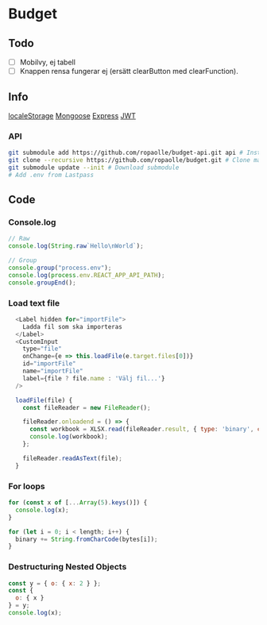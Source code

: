 # Budget

## Todo

- [ ] Mobilvy, ej tabell
- [ ] Knappen rensa fungerar ej (ersätt clearButton med clearFunction).

## Info

[localeStorage](https://www.robinwieruch.de/local-storage-react/)
[Mongoose](https://mongoosejs.com/docs/schematypes.html)
[Express](https://www.terlici.com/2014/09/29/express-router.html)
[JWT](https://medium.com/dev-bits/a-guide-for-adding-jwt-token-based-authentication-to-your-single-page-nodejs-applications-c403f7cf04f4)

### API

```bash
git submodule add https://github.com/ropaolle/budget-api.git api # Install
git clone --recursive https://github.com/ropaolle/budget.git # Clone main repo with submodules
git submodule update --init # Download submodule
# Add .env from Lastpass
```

## Code

### Console.log

```js
// Raw
console.log(String.raw`Hello\nWorld`);

// Group
console.group("process.env");
console.log(process.env.REACT_APP_API_PATH);
console.groupEnd();
```

### Load text file

```js
  <Label hidden for="importFile">
    Ladda fil som ska importeras
  </Label>
  <CustomInput
    type="file"
    onChange={e => this.loadFile(e.target.files[0])}
    id="importFile"
    name="importFile"
    label={file ? file.name : 'Välj fil...'}
  />

  loadFile(file) {
    const fileReader = new FileReader();

    fileReader.onloadend = () => {
      const workbook = XLSX.read(fileReader.result, { type: 'binary', cellDates: true, cellStyles: true });
      console.log(workbook);
    };

    fileReader.readAsText(file);
  }
```

### For loops

```js
for (const x of [...Array(5).keys()]) {
  console.log(x);
}

for (let i = 0; i < length; i++) {
  binary += String.fromCharCode(bytes[i]);
}
```

### Destructuring Nested Objects

```js
const y = { o: { x: 2 } };
const {
  o: { x }
} = y;
console.log(x);
```
